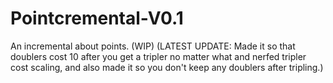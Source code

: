 # Pointcremental-V0.1
An incremental about points.  (WIP)
(LATEST UPDATE:  Made it so that doublers cost 10 after you get a tripler no matter what and nerfed tripler cost scaling, and also made it so you don't keep any doublers after tripling.)
